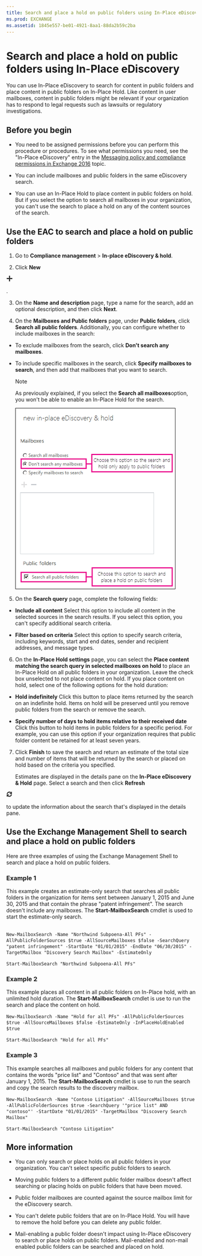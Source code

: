 ```yaml
---
title: Search and place a hold on public folders using In-Place eDiscovery
ms.prod: EXCHANGE
ms.assetid: 1845e557-be01-4921-8aa1-88da2b59c2ba
---
```



# Search and place a hold on public folders using In-Place eDiscovery

You can use In-Place eDiscovery to search for content in public folders and place content in public folders on In-Place Hold. Like content in user mailboxes, content in public folders might be relevant if your organization has to respond to legal requests such as lawsuits or regulatory investigations. 
  
    
    


## Before you begin


- You need to be assigned permissions before you can perform this procedure or procedures. To see what permissions you need, see the "In-Place eDiscovery" entry in the  [Messaging policy and compliance permissions in Exchange 2016](messaging-policy-and-compliance-permissions-in-exchange-2016.md) topic.
    
  
- You can include mailboxes and public folders in the same eDiscovery search. 
    
  
- You can use an In-Place Hold to place content in public folders on hold. But if you select the option to search all mailboxes in your organization, you can't use the search to place a hold on any of the content sources of the search.
    
  

## Use the EAC to search and place a hold on public folders


1. Go to **Compliance management** > **In-place eDiscovery &amp; hold**.
    
  
2. Click **New**
  
    
    
![Add icon](images/ITPro_EAC_AddIcon.png)
  
    
    
.
    
  
3. On the **Name and description** page, type a name for the search, add an optional description, and then click **Next**.
    
  
4. On the **Mailboxes and Public folders** page, under **Public folders**, click **Search all public folders**. Additionally, you can configure whether to include mailboxes in the search:
    
  - To exclude mailboxes from the search, click **Don't search any mailboxes**.
    
  
  - To include specific mailboxes in the search, click **Specify mailboxes to search**, and then add that mailboxes that you want to search.
    
  

    > [!NOTE]
      > As previously explained, if you select the **Search all mailboxes**option, you won't be able to enable an In-Place Hold for the search. 

     ![Use In-Place eDiscovery to search and place a hold on public folders](images/TA_MRM_SearchPublicFolders.gif)
  

  

  
5. On the **Search query** page, complete the following fields:
    
  - **Include all content** Select this option to include all content in the selected sources in the search results. If you select this option, you can't specify additional search criteria.
    
  
  - **Filter based on criteria** Select this option to specify search criteria, including keywords, start and end dates, sender and recipient addresses, and message types.
    
  
6. On the **In-Place Hold settings** page, you can select the **Place content matching the search query in selected mailboxes on hold** to place an In-Place Hold on all public folders in your organization. Leave the check box unselected to not place content on hold. If you place content on hold, select one of the following options for the hold duration:
    
  - **Hold indefinitely** Click this button to place items returned by the search on an indefinite hold. Items on hold will be preserved until you remove public folders from the search or remove the search.
    
  
  - **Specify number of days to hold items relative to their received date** Click this button to hold items in public folders for a specific period. For example, you can use this option if your organization requires that public folder content be retained for at least seven years.
    
  
7. Click **Finish** to save the search and return an estimate of the total size and number of items that will be returned by the search or placed on hold based on the criteria you specified.
    
    Estimates are displayed in the details pane on the **In-Place eDiscovery &amp; Hold** page. Select a search and then click **Refresh**
  
    
    
![Refresh icon](images/ITPro_EAC_RefreshIcon.png)
  
    
    
 to update the information about the search that's displayed in the details pane.
    
  

## Use the Exchange Management Shell to search and place a hold on public folders

Here are three examples of using the Exchange Management Shell to search and place a hold on public folders.
  
    
    

### Example 1

This example creates an estimate-only search that searches all public folders in the organization for items sent between January 1, 2015 and June 30, 2015 and that contain the phrase "patent infringement". The search doesn't include any mailboxes. The **Start-MailboxSearch** cmdlet is used to start the estimate-only search.
  
    
    

```

New-MailboxSearch -Name "Northwind Subpoena-All PFs" -AllPublicFolderSources $true -AllSourceMailboxes $false -SearchQuery "patent infringement" -StartDate "01/01/2015" -EndDate "06/30/2015" -TargetMailbox "Discovery Search Mailbox" -EstimateOnly
```


```
Start-MailboxSearch "Northwind Subpoena-All PFs"
```


### Example 2

This example places all content in all public folders on In-Place hold, with an unlimited hold duration. The **Start-MailboxSearch** cmdlet is use to run the search and place the content on hold.
  
    
    

```
New-MailboxSearch -Name "Hold for all PFs" -AllPublicFolderSources $true -AllSourceMailboxes $false -EstimateOnly -InPlaceHoldEnabled $true
```


```
Start-MailboxSearch "Hold for all PFs"
```


### Example 3

This example searches all mailboxes and public folders for any content that contains the words "price list" and "Contoso" and that was sent after January 1, 2015. The **Start-MailboxSearch** cmdlet is use to run the search and copy the search results to the discovery mailbox.
  
    
    

```
New-MailboxSearch -Name "Contoso Litigation" -AllSourceMailboxes $true -AllPublicFolderSources $true -SearchQuery '"price list" AND "contoso"' -StartDate "01/01/2015" -TargetMailbox "Discovery Search Mailbox"
```


```
Start-MailboxSearch "Contoso Litigation"
```


## More information


- You can only search or place holds on all public folders in your organization. You can't select specific public folders to search.
    
  
- Moving public folders to a different public folder mailbox doesn't affect searching or placing holds on public folders that have been moved.
    
  
- Public folder mailboxes are counted against the source mailbox limit for the eDiscovery search. 
    
  
- You can't delete public folders that are on In-Place Hold. You will have to remove the hold before you can delete any public folder.
    
  
- Mail-enabling a public folder doesn't impact using In-Place eDiscovery to search or place holds on public folders. Mail-enabled and non-mail enabled public folders can be searched and placed on hold. 
    
  

